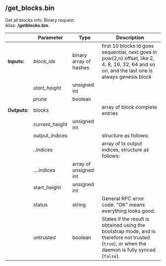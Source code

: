 ## **/get_blocks.bin**


Get all blocks info. Binary request.  
Alias: **/getblocks.bin**.  

|             | Parameter      | Type                   | Description
| ---         | ---            | ---                    | ---
|**Inputs:**  | *block_ids*    | binary array of hashes | first 10 blocks id goes sequential, next goes in pow(2,n) offset, like 2, 4, 8, 16, 32, 64 and so on, and the last one is always genesis block
|             | *start_height* | unsigned int           |
|             | *prune*        | boolean                |
|**Outputs:** | blocks         |                        | array of block complete entries
|             | current_height | unsigned int           |
|             | output_indices |                        | structure as follows:
|             | ..indices      |                        | array of tx output indices, structure as follows:
|             | ....indices    | array of unsigned int  |
|             | start_height   | unsigned int           |
|             | status         | string                 | General RPC error code. "OK" means everything looks good.
|             | untrusted      | boolean                | States if the result is obtained using the bootstrap mode, and is therefore not trusted (`true`), or when the daemon is fully synced (`false`).

<!-- Cannot get this working
```shell
$ curl -X POST http://127.0.0.1:18081/get_blocks.bin -d '{"block_ids":["d109a406528a7b44fef8bc03e75eaabb0f919f852884b43b550b8b3be80a49e7"],"start_height":1562062}' -H 'Content-Type: application/json'
```
--->
